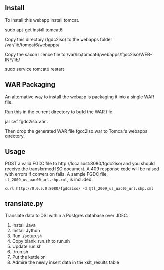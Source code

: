 ## Install

To install this webapp install tomcat.

sudo apt-get install tomcat6

Copy this directory (fgdc2iso) to the webapps folder /var/lib/tomcat6/webapps/

Copy the saxon licence file to /var/lib/tomcat6/webapps/fgdc2iso/WEB-INF/lib/

sudo service tomcat6 restart


## WAR Packaging

An alternative way to install the webapp is packaging it into a single WAR file.

Run this in the current directory to build the WAR file

jar cvf fgdc2iso.war .

Then drop the generated WAR file fgdc2iso.war to Tomcat's webapps directory.


## Usage

POST a valid FGDC file to http://localhost:8080/fgdc2iso/ and you should receive
the transformed ISO document. A 409 response code will be raised with errors if
conversion fails. A sample FGDC file, `tl_2009_us_uac00_url.shp.xml`, is included.

    curl http://0.0.0.0:8080/fgdc2iso/ -d @tl_2009_us_uac00_url.shp.xml


## translate.py

Translate data to OSI within a Postgres database over JDBC.

1. Install Java
2. Install Jython
3. Run ./setup.sh
4. Copy blank_run.sh to run.sh
5. Update run.sh
6. ./run.sh
7. Put the kettle on
8. Admire the newly insert data in the xslt_results table
